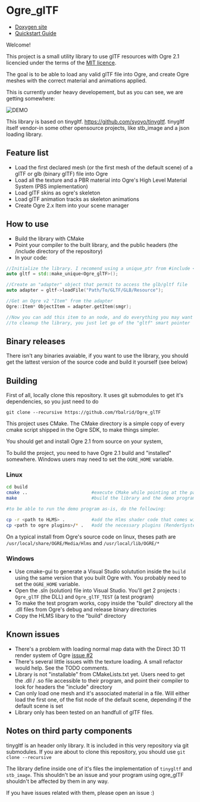 # Ogre_glTF

 - [Doxygen site](./doxygen)
 - [Quickstart Guide](./guide)

Welcome!

This project is a small utility library to use glTF resources with Ogre 2.1 licencied under the terms of the [MIT licence](https://opensource.org/licenses/MIT "MIT Licence on the OSI website").

The goal is to be able to load any valid glTF file into Ogre, and create Ogre meshes with the correct material and animations applied.

This is currently under heavy developement, but as you can see, we are getting somewhere:

![DEMO](./demo.gif)

This library is based on tinygltf. https://github.com/syoyo/tinygltf. tinygltf itself vendor-in some other opensource projects, like stb_image and a json loading library.


## Feature list

 - Load the first declared mesh (or the first mesh of the default scene) of a glTF or glb (binary glTF) file into Ogre
 - Load all the texture and a PBR material into Ogre's High Level Material System (PBS implementation)
 - Load glTF skins as ogre's skeleton
 - Load glTF animation tracks as skeleton animations
 - Create Ogre 2.x Item into your scene manager
 
## How to use

 - Build the library with CMake
 - Point your compiler to the built library, and the public headers (the /include directory of the repository)
 - In your code:
 
```cpp
//Initialize the library. I recomend using a unique_ptr from #include <memory>
auto gltf = std::make_unique<Ogre_glTF>();

//Create an "adapter" object that permit to access the glb/gltf file
auto adapter = gltf->loadFile("Path/To/GLTF/GLB/Resource");

//Get an Ogre v2 "Item" from the adapter
Ogre::Item* ObjectItem = adapter.getItem(smgr);

//Now you can add this item to an node, and do everything you may want with it
//to cleanup the library, you just let go of the "gltf" smart pointer
```

## Binary releases

There isn't any binaries avaiable, if you want to use the library, you should get the lattest version of the source code and build it yourself (see below)

## Building

First of all, locally clone this repository. It uses git submodules to get it's dependencies, so you just need to do 

```
git clone --recursive https://github.com/Ybalrid/Ogre_glTF
```

This project uses CMake. The CMake directory is a simple copy of every cmake script shipped in the Ogre SDK, to make things simpler.

You should get and install Ogre 2.1 from source on your system, 

To build the project, you need to have Ogre 2.1 build and "installed" somewhere. Windows users may need to set the `OGRE_HOME` variable.

### Linux

```bash
cd build
cmake ..                        #execute CMake while pointing at the parent directory
make                            #build the library and the demo program

#to be able to run the demo program as-is, do the following:

cp -r <path to HLMS> .          #add the Hlms shader code that comes with Ogre
cp <path to ogre plugins>/* .   #add the necessary plugins (RenderSystem_GL3+)
```

On a typical install from Ogre's source code on linux, theses path are `/usr/local/share/OGRE/Media/Hlms` and `/usr/local/lib/OGRE/*`

### Windows

 - Use cmake-gui to generate a Visual Studio solutution inside the `build` using the same version that you built Ogre with. You probably need to set the `OGRE_HOME` variable.
 - Open the .sln (solution) file into Visual Studio. You'll get 2 projects : `Ogre_glTF` (the DLL) and `Ogre_glTF_TEST` (a test program)
 - To make the test program works, copy inside the "build" directory all the .dll files from Ogre's debug and release binary directories
 - Copy the HLMS libary to the "build" directory

## Known issues

 - There's a problem with loading normal map data with the Direct 3D 11 render system of Ogre [issue #2](https://github.com/Ybalrid/Ogre_glTF/issues/2)
 - There's several little issues with the texture loading. A small refactor would help. See the TODO comments.
 - Library is not "installable" from CMakeLists.txt yet. Users need to get the .dll / .so file accessible to their program, and point their compiler to look for headers the "include" directory
 - Can only load one mesh and it's associated material in a file. Will either load the first one, of the fist node of the default scene, depending if the default scene is set
 - Library only has been tested on an handfull of glTF files. 

## Notes on third party components

tinygltf is an header only library. It is included in this very repository via git submodules.
If you are about to clone this repository, you should use `git clone --recursive`

The library define inside one of it's files the implementation of `tinygltf` and `stb_image`. This shouldn't be an issue and your program using ogre_glTF shouldn't be affected by them in any way.

If you have issues related with them, please open an issue :)
